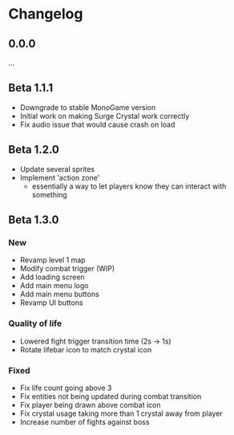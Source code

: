 # Changelog

## 0.0.0
...

## Beta 1.1.1

- Downgrade to stable MonoGame version
- Initial work on making Surge Crystal work correctly
- Fix audio issue that would cause crash on load

## Beta 1.2.0

- Update several sprites
- Implement 'action zone'
    - essentially a way to let players know they can interact with something

## Beta 1.3.0

### New

- Revamp level 1 map
- Modify combat trigger (WIP)
- Add loading screen
- Add main menu logo
- Add main menu buttons
- Revamp UI buttons

### Quality of life

- Lowered fight trigger transition time (2s -> 1s)
- Rotate lifebar icon to match crystal icon

### Fixed

- Fix life count going above 3
- Fix entities not being updated during combat transition
- Fix player being drawn above combat icon
- Fix crystal usage taking more than 1 crystal away from player 
- Increase number of fights against boss

